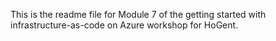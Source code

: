 This is the readme file for Module 7 of the getting started with infrastructure-as-code on Azure workshop for HoGent.